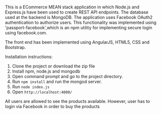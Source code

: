 This is a ECommerce MEAN stack application in  which Node.js and Express.js have been used to create REST API endpoints. The database used at the backend is MongoDB. The application uses Facebook OAuth2 authentication to authorize users. This functionality was implemented using 'passport-facebook',which is an npm utility for implementing secure login using facebook.com.

The front end has been implemented using AngularJS, HTML5, CSS and Bootstrap. 

Installation instructions:

1. Clone the project or download the zip file
2. Install npm, node.js and mongodb
3. Open command prompt and go to the project directory.
4. Run `npm install` and run the mongod server.
5. Run `node index.js`
6. Open `http://localhost:4000/`


All users are allowed to see the products available. 
However, user has to login via Facebook in order to buy the products
